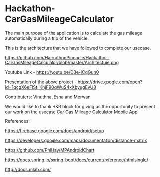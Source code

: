 # Hackathon-CarGasMileageCalculator

The main purpose of the application is to calculate the gas mileage automatically during a trip of the vehicle.

This is the architecture that we have followed to complete our usecase.

https://github.com/HackathonPinnacle/Hackathon-CarGasMileageCalculator/blob/master/Architecture.png

Youtube Link - https://youtu.be/D3e-iCqGun0

Presentation of the above project - https://drive.google.com/open?id=1qcgX6eFlSt_KhjF9QqWuS4xXbyugEvU8

Contributers:
Vinuthna,
Esha and
Merwan

We would like to thank H&R block for giving us the opportunity to present our work on the usecase Car Gas Mileage Calculator Mobile App

References:

https://firebase.google.com/docs/android/setup

https://developers.google.com/maps/documentation/distance-matrix

https://github.com/PhilJay/MPAndroidChart

https://docs.spring.io/spring-boot/docs/current/reference/htmlsingle/

http://docs.mlab.com/
